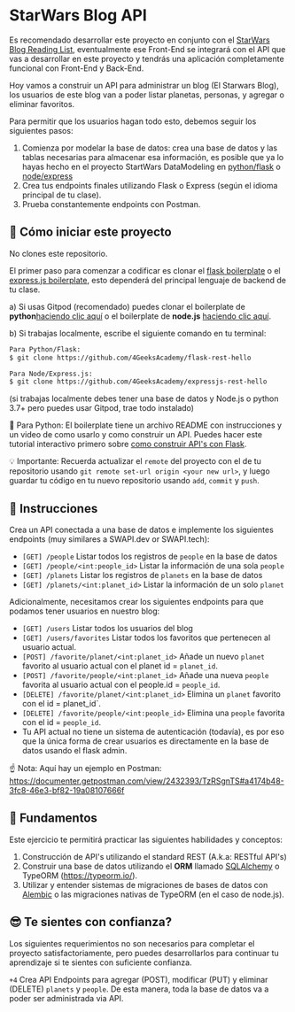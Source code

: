 <!--hide-->
# StarWars Blog API
<!--endhide--> 

Es recomendado desarrollar este proyecto en conjunto con el [StarWars Blog Reading List](https://github.com/breatheco-de/exercise-starwars-blog-reading-list), eventualmente ese Front-End se integrará con el API que vas a desarrollar en este proyecto y tendrás una aplicación completamente funcional con Front-End y Back-End.

Hoy vamos a construir un API para administrar un blog (El Starwars Blog), los usuarios de este blog van a poder listar planetas, personas, y agregar o eliminar favoritos.

Para permitir que los usuarios hagan todo esto, debemos seguir los siguientes pasos:

1. Comienza por modelar la base de datos: crea una base de datos y las tablas necesarias para almacenar esa información, es posible que ya lo hayas hecho en el proyecto StartWars DataModeling en [python/flask](https://github.com/breatheco-de/exercise-starwars-data-modeling) o [node/express](https://github.com/breatheco-de/starwars-data-model-typeorm-node)
2. Crea tus endpoints finales utilizando Flask o Express (según el idioma principal de tu clase).
3. Prueba constantemente endpoints con Postman.

## 🌱  Cómo iniciar este proyecto

No clones este repositorio.

El primer paso para comenzar a codificar es clonar el [flask boilerplate](https://github.com/4GeeksAcademy/flask-rest-hello) o el [express.js boilerplate](https://github.com/breatheco-de/starwars-data-model-typeorm-node), esto dependerá del principal lenguaje de backend de tu clase.

a) Si usas Gitpod (recomendado) puedes clonar el boilerplate de **python**[haciendo clic aquí](https://github.com/4GeeksAcademy/flask-rest-hello) o el boilerplate de **node.js** [haciendo clic aquí](https://github.com/4GeeksAcademy/expressjs-rest-hello).

b) Si trabajas localmente, escribe el siguiente comando en tu terminal: 
```sh
Para Python/Flask:
$ git clone https://github.com/4GeeksAcademy/flask-rest-hello

Para Node/Express.js:
$ git clone https://github.com/4GeeksAcademy/expressjs-rest-hello
```
(si trabajas localmente debes tener una base de datos y Node.js o python 3.7+ pero puedes usar Gitpod, trae todo instalado)

🐍 Para Python: El boilerplate tiene un archivo README con instrucciones y un video de como usarlo y como construir un API. Puedes hacer este tutorial interactivo primero sobre [como construir API's con Flask](https://github.com/breatheco-de/python-flask-api-tutorial).

💡 Importante: Recuerda actualizar el `remote` del proyecto con el de tu repositorio usando `git remote set-url origin <your new url>`, y luego guardar tu código en tu nuevo repositorio usando `add`, `commit` y `push`.

## 📝 Instrucciones

Crea un API conectada a una base de datos e implemente los siguientes endpoints (muy similares a SWAPI.dev or SWAPI.tech):

- `[GET] /people` Listar todos los registros de `people` en la base de datos
- `[GET] /people/<int:people_id>` Listar la información de una sola `people`
- `[GET] /planets` Listar los registros de `planets` en la base de datos
- `[GET] /planets/<int:planet_id>` Listar la información de un solo `planet`

Adicionalmente, necesitamos crear los siguientes endpoints para que podamos tener usuarios en nuestro blog:

- `[GET] /users` Listar todos los usuarios del blog 
- `[GET] /users/favorites` Listar todos los favoritos que pertenecen al usuario actual.
- `[POST] /favorite/planet/<int:planet_id>` Añade un nuevo `planet` favorito al usuario actual con el planet id = `planet_id`.
- `[POST] /favorite/people/<int:planet_id>` Añade una nueva `people` favorita al usuario actual con el people.id = `people_id`.
- `[DELETE] /favorite/planet/<int:planet_id>` Elimina un `planet` favorito con el id = planet_id`.
- `[DELETE] /favorite/people/<int:people_id>` Elimina una `people` favorita con el id = `people_id`.
- Tu API actual no tiene un sistema de autenticación (todavía), es por eso que la única forma de crear usuarios es directamente en la base de datos usando el flask admin.

☝️ Nota: Aquí hay un ejemplo en Postman: 
https://documenter.getpostman.com/view/2432393/TzRSgnTS#a4174b48-3fc8-46e3-bf82-19a08107666f

## 📖 Fundamentos

Este ejercicio te permitirá practicar las siguientes habilidades y conceptos:

1. Construcción de API's utilizando el standard REST (A.k.a: RESTful API's)
2. Construir una base de datos utilizando el **ORM** llamado [SQLAlchemy](https://www.sqlalchemy.org/) o TypeORM (https://typeorm.io/).
3. Utilizar y entender sistemas de migraciones de bases de datos con [Alembic](https://alembic.sqlalchemy.org/en/latest/) o las migraciones nativas de TypeORM (en el caso de node.js).

## 😎 Te sientes con confianza?

Los siguientes requerimientos no son necesarios para completar el proyecto satisfactoriamente, pero puedes desarrollarlos para continuar tu aprendizaje si te sientes con suficiente confianza.

`+4` Crea API Endpoints para agregar (POST), modificar (PUT) y eliminar (DELETE) `planets` y `people`. De esta manera, toda la base de datos va a poder ser administrada via API.
